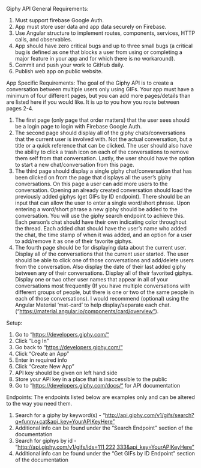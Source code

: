 Giphy API
General Requirements:
1. Must support firebase Google Auth.
2. App must store user data and app data securely on Firebase.
3. Use Angular structure to implement routes, components, services, HTTP calls, and
observables.
4. App should have zero critical bugs and up to three small bugs (a critical bug is
defined as one that blocks a user from using or completing a major feature in your
app and for which there is no workaround).
5. Commit and push your work to GitHub daily.
6. Publish web app on public website.

App Specific Requirements:
The goal of the Giphy API is to create a conversation between multiple users only using
GIFs. Your app must have a minimum of four different pages, but you can add more
pages/details than are listed here if you would like. It is up to you how you route between
pages 2-4.
1. The first page (only page that order matters) that the user sees should be a login
page to login with Firebase Google Auth.
2. The second page should display all of the giphy chats/conversations that the current
user is involved with. Not the actual conversation, but a title or a quick reference
that can be clicked. The user should also have the ability to click a trash icon on each
of the conversations to remove them self from that conversation. Lastly, the user
should have the option to start a new chat/conversation from this page.
3. The third page should display a single giphy chat/conversation that has been clicked
on from the page that displays all the user’s giphy conversations. On this page a user
can add more users to the conversation. Opening an already created conversation
should load the previously added giphys (get GIFs by ID endpoint). There should be
an input that can allow the user to enter a single word/short phrase. Upon entering
a word/short phrase a new giphy should be added to the conversation. You will use
the giphy search endpoint to achieve this. Each person’s chat should have their own
indicating color throughout the thread. Each added chat should have the user’s
name who added the chat, the time stamp of when it was added, and an option for a
user to add/remove it as one of their favorite giphys.
4. The fourth page should be for displaying data about the current user. Display all of
the conversations that the current user started. The user should be able to click one
of those conversations and add/delete users from the conversation. Also display the
date of their last added giphy between any of their conversations. Display all of their
favorited giphys. Display one or two other user names that appear in all of your
conversations most frequently (If you have multiple conversations with different
groups of people, but there is one or two of the same people in each of those
conversations).
I would recommend (optional) using the Angular Material ‘mat-card’ to help
display/separate each chat. (“https://material.angular.io/components/card/overview”).

Setup:
1. Go to “https://developers.giphy.com/“
2. Click “Log In”
3. Go back to “https://developers.giphy.com/“
4. Click “Create an App”
5. Enter in required info
6. Click “Create New App”
7. API key should be given on left hand side
8. Store your API key in a place that is inaccessible to the public
9. Go to “https://developers.giphy.com/docs/“ for API documentation

Endpoints:
The endpoints listed below are examples only and can be altered to the way you need them.
1. Search for a giphy by keyword(s) -
“http://api.giphy.com/v1/gifs/search?q=funny+cat&api_key=YourAPIKeyHere”
1. Additional info can be found under the “Search Endpoint” section of the
documentation
2. Search for giphys by id -
“http://api.giphy.com/v1/gifs/ids=111,222,333&api_key=YourAPIKeyHere”
1. Additional info can be found under the “Get GIFs by ID Endpoint” section of
the documentation
